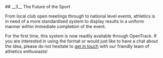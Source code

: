 <div markdown="1" data-aos="fade-up">
## __3__ The Future of the Sport

From local club open meetings through to national level events, athletics is in need of a more standardised system to display results in a uniform manner within immediate completion of the event. 

For the first time, this system is now readily available through OpenTrack. If you are interested in using the format or would just like to have a chat about the idea, please do not hesitate to <a href="/contact/">get in touch</a> with our friendly team of athletics enthusiasts!

</div>